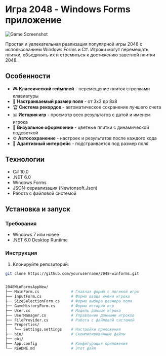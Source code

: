 # Игра 2048 - Windows Forms приложение

![Game Screenshot](screenshot.png)

Простая и увлекательная реализация популярной игры 2048 с использованием Windows Forms и C#. Игроки могут перемещать плитки, объединять их и стремиться к достижению заветной плитки 2048.

## Особенности

- 🎮 **Классический геймплей** - перемещение плиток стрелками клавиатуры
- 📏 **Настраиваемый размер поля** - от 3x3 до 8x8
- 🏆 **Система рекордов** - автоматическое сохранение лучшего счета
- 📊 **История игр** - просмотр всех результатов с датой и именем игрока
- 🎨 **Визуальное оформление** - цветные плитки с динамической подсветкой
- ⚙️ **Автосохранение** - настроек и результатов после каждого хода
- 📱 **Адаптивный интерфейс** - подстраивается под размер поля

## Технологии

- C# 10.0
- .NET 6.0
- Windows Forms
- JSON-сериализация (Newtonsoft.Json)
- Работа с файловой системой

## Установка и запуск

### Требования
- Windows 7 или новее
- .NET 6.0 Desktop Runtime

### Инструкция
1. Клонируйте репозиторий:
```bash
git clone https://github.com/yourusername/2048-winforms.git


2048WinFormsAppNew/
├── MainForm.cs              # Главная форма с логикой игры
├── InputForm.cs             # Форма ввода имени игрока
├── SizeSelectionForm.cs     # Форма выбора размера поля
├── GameHistoryForm.cs       # Форма истории игр
├── User.cs                  # Модель данных игрока
├── UserManager.cs           # Управление данными игроков
├── FileProvider.cs          # Работа с файловой системой
├── Properties/
│   └── Settings.settings    # Настройки приложения
├── bin/                     # Скомпилированные файлы
├── obj/
├── App.config               # Конфигурация приложения
└── README.md                # Этот файл
